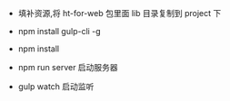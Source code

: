 * 填补资源,将 ht-for-web 包里面 lib 目录复制到 project 下

* npm install gulp-cli -g

* npm install

* npm run server 启动服务器

* gulp watch 启动监听